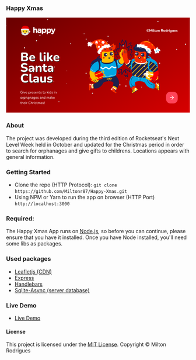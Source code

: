 ### Happy Xmas

![Screen Shot](https://github.com/Miltonr87/Happy-Xmas/blob/main/Happy%20Xmas.png)

### About

The project was developed during the third edition of Rocketseat's Next Level Week held in October and updated for the Christmas period in order to search for orphanages and give gifts to childrens. Locations appears with general information. 

### Getting Started

- Clone the repo (HTTP Protocol): ```git clone https://github.com/Miltonr87/Happy-Xmas.git```
- Using NPM or Yarn to run the app on browser (HTTP Port) ```http://localhost:3000``` 

### Required:
The Happy Xmas App runs on [Node.js](https://nodejs.org/), so before you can continue, please ensure that you have it installed. Once you have Node installed, you'll need some libs as packages.

### Used packages
- [Leafletjs (CDN)](https://leafletjs.com/index.html)
- [Express](https://expressjs.com/)
- [Handlebars](https://handlebarsjs.com/)
- [Sqlite-Async (server database)](https://www.npmjs.com/package/sqlite-async)

### Live Demo 

- [Live Demo](https://happy-xmas.herokuapp.com/)

#### License

This project is licensed under the [MIT License](https://magno.mit-license.org/2018). Copyright © Milton Rodrigues
